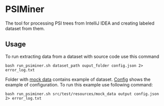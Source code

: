 # PSIMiner

The tool for processing PSI trees from IntelliJ IDEA and creating labeled dataset from them.

## Usage

To run extracting data from a dataset with source code use this command
```shell
bash run_psiminer.sh dataset_path ouput_folder config.json 2> error_log.txt
```

Folder with [mock data](src/test/resources/mock_data) contains example of dataset.
[Config](config.json) shows the example of configuration.
To run this example use following command:
```shell
bash run_psiminer.sh src/test/resources/mock_data output config.json 2> error_log.txt
```
